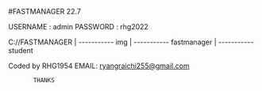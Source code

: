 #FASTMANAGER 22.7

USERNAME : admin
PASSWORD : rhg2022


C://FASTMANAGER |
                ----------- img 
                |
                ----------- fastmanager
                |
                ----------- student 
                
                
Coded by RHG1954 
EMAIL: ryangraichi255@gmail.com
           
           THANKS
        
